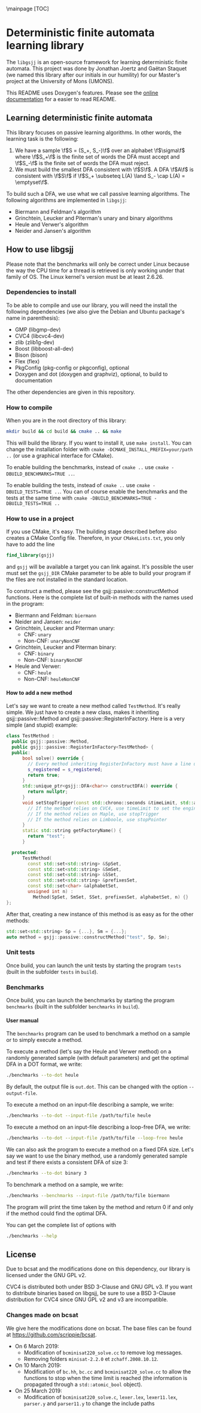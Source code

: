 \mainpage
[TOC]
# Deterministic finite automata learning library
The `libgsjj` is an open-source framework for learning deterministic finite automata. This project was done by Jonathan Joertz and Gaëtan Staquet (we named this library after our initials in our humility) for our Master's project at the University of Mons (UMONS).

This README uses Doxygen's features. Please see the [online documentation](https://libgsjj.github.io/libgsjj/index.html) for a easier to read README.

## Learning deterministic finite automata
This library focuses on passive learning algorithms. In other words, the learning task is the following:
  1. We have a sample \f$S = (S_+, S_-)\f$ over an alphabet \f$\sigma\f$ where \f$S_+\f$ is the finite set of words the DFA must accept and \f$S_-\f$ is the finite set of words the DFA must reject.
  2. We must build the smallest DFA consistent with \f$S\f$. A DFA \f$A\f$ is consistent with \f$S\f$ if \f$S_+ \subseteq L(A) \land S_- \cap L(A) = \emptyset\f$.

To build such a DFA, we use what we call passive learning algorithms. The following algorithms are implemented in `libgsjj`:
  - Biermann and Feldman's algorithm
  - Grinchtein, Leucker and Piterman's unary and binary algorithms
  - Heule and Verwer's algorithm
  - Neider and Jansen's algorithm

## How to use libgsjj
Please note that the benchmarks will only be correct under Linux because the way the CPU time for a thread is retrieved is only working under that family of OS. The Linux kernel's version must be at least 2.6.26.

### Dependencies to install
To be able to compile and use our library, you will need the install the following dependencies (we also give the Debian and Ubuntu package's name in parenthesis):
  - GMP (libgmp-dev)
  - CVC4 (libcvc4-dev)
  - zlib (zlib1g-dev)
  - Boost (libboost-all-dev)
  - Bison (bison)
  - Flex (flex)
  - PkgConfig (pkg-config or pkgconfig), optional
  - Doxygen and dot (doxygen and graphviz), optional, to build to documentation

The other dependencies are given in this repository.

### How to compile
When you are in the root directory of this library:
```bash
mkdir build && cd build && cmake .. && make
```

This will build the library. If you want to install it, use `make install`. You can change the installation folder with `cmake -DCMAKE_INSTALL_PREFIX=your/path ..` (or use a graphical interface for CMake).

To enable building the benchmarks, instead of `cmake ..` use `cmake -DBUILD_BENCHMARKS=TRUE ..`.

To enable building the tests, instead of `cmake ..` use `cmake -DBUILD_TESTS=TRUE ..`. You can of course enable the benchmarks and the tests at the same time with `cmake -DBUILD_BENCHMARKS=TRUE -DBUILD_TESTS=TRUE ..`

### How to use in a project
If you use CMake, it's easy. The building stage described before also creates a CMake Config file. Therefore, in your `CMakeLists.txt`, you only have to add the line
```cmake
find_library(gsjj)
```
and `gsjj` will be available a target you can link against. It's possible the user must set the `gsjj_DIR` CMake parameter to be able to build your program if the files are not installed in the standard location.

To construct a method, please see the gsjj::passive::constructMethod functions. Here is the complete list of built-in methods with the names used in the program:
  * Biermann and Feldman: `biermann`
  * Neider and Jansen: `neider`
  * Grinchtein, Leucker and Piterman unary:
    * CNF: `unary`
    * Non-CNF: `unaryNonCNF`
  * Grinchtein, Leucker and Piterman binary:
    * CNF: `binary`
    * Non-CNF: `binaryNonCNF`
  * Heule and Verwer:
    * CNF: `heule`
    * Non-CNF: `heuleNonCNF`

#### How to add a new method
Let's say we want to create a new method called `TestMethod`. It's really simple. We just have to create a new class, makes it inheriting gsjj::passive::Method and gsjj::passive::RegisterInFactory<TestMethod>. Here is a very simple (and stupid) example:
```cpp
class TestMethod :
  public gsjj::passive::Method,
  public gsjj::passive::RegisterInFactory<TestMethod> {
  public:
      bool solve() override {
        // Every method inheriting RegisterInFactory must have a line using s_registered
        s_registered = s_registered;
        return true;
      }
      std::unique_ptr<gsjj::DFA<char>> constructDFA() override {
        return nullptr;
      }
      void setStopTrigger(const std::chrono::seconds &timeLimit, std::atomic_bool &stopTrigger, const bool *stopPointer) override {
        // If the method relies on CVC4, use timeLimit to set the engine's timeLimit
        // If the method relies on Maple, use stopTrigger
        // If the method relies on Limboole, use stopPointer
      }
      static std::string getFactoryName() {
        return "test";
      }

  protected:
      TestMethod(
        const std::set<std::string> &SpSet,
        const std::set<std::string> &SmSet,
        const std::set<std::string> &SSet,
        const std::set<std::string> &prefixesSet,
        const std::set<char> &alphabetSet,
        unsigned int n) :
          Method(SpSet, SmSet, SSet, prefixesSet, alphabetSet, n) {}
};
```

After that, creating a new instance of this method is as easy as for the other methods:
```cpp
std::set<std::string> Sp = {...}, Sm = {...};
auto method = gsjj::passive::constructMethod("test", Sp, Sm);
```

### Unit tests
Once build, you can launch the unit tests by starting the program `tests` (built in the subfolder `tests` in `build`).

### Benchmarks
Once build, you can launch the benchmarks by starting the program `benchmarks` (built in the subfolder `benchmarks` in `build`).

#### User manual
The `benchmarks` program can be used to benchmark a method on a sample or to simply execute a method.

To execute a method (let's say the Heule and Verwer method) on a randomly generated sample (with default parameters) and get the optimal DFA in a DOT format, we write:
```bash
./benchmarks --to-dot heule
```
By default, the output file is `out.dot`. This can be changed with the option `--output-file`.

To execute a method on an input-file describing a sample, we write:
```bash
./benchmarks --to-dot --input-file /path/to/file heule
```

To execute a method on an input-file describing a loop-free DFA, we write:
```bash
./benchmarks --to-dot --input-file /path/to/file --loop-free heule
```

We can also ask the program to execute a method on a fixed DFA size. Let's say we want to use the binary method, use a randomly generated sample and test if there exists a consistent DFA of size 3:
```bash
./benchmarks --to-dot binary 3
```

To benchmark a method on a sample, we write:
```bash
./benchmarks --benchmarks --input-file /path/to/file biermann
```
The program will print the time taken by the method and return 0 if and only if the method could find the optimal DFA.

You can get the complete list of options with
```bash
./benchmarks --help
```

## License
Due to bcsat and the modifications done on this dependency, our library is licensed under the GNU GPL v2.

CVC4 is distributed both under BSD 3-Clause and GNU GPL v3. If you want to distribute binaries based on libgsjj, be sure to use a BSD 3-Clause distribution for CVC4 since GNU GPL v2 and v3 are incompatible.

### Changes made on bcsat
We give here the modifications done on bcsat. The base files can be found at https://github.com/scrippie/bcsat.

  * On 6 March 2019:
    * Modification of `bcminisat220_solve.cc` to remove log messages.
    * Removing folders `minisat-2.2.0` et `zchaff.2008.10.12`.
  * On 10 March 2019:
    * Modification of `bc.hh`, `bc.cc` and `bcminisat220_solve.cc` to allow the functions to stop when the time limit is reached (the information is propagated through a `std::atomic_bool` object).
  * On 25 March 2019:
    * Modification of `bcminisat220_solve.c`, `lexer.lex`, `lexer11.lex`, `parser.y` and `parser11.y` to change the include paths